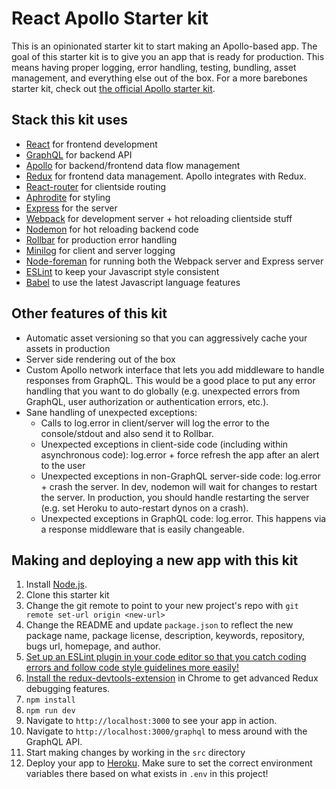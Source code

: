 # React Apollo Starter kit

This is an opinionated starter kit to start making an Apollo-based app. The goal of this starter kit is to give you an app that is ready for production. This means having proper logging, error handling, testing, bundling, asset management, and everything else out of the box. For a more barebones starter kit, check out [the official Apollo starter kit](https://github.com/apollostack/apollo-starter-kit).

## Stack this kit uses
* [React](https://facebook.github.io/react/) for frontend development
* [GraphQL](http://graphql.org/) for backend API
* [Apollo](http://apollostack.com) for backend/frontend data flow management
* [Redux](http://redux.js.org/) for frontend data management. Apollo integrates with Redux.
* [React-router](https://github.com/reactjs/react-router) for clientside routing
* [Aphrodite](https://github.com/Khan/aphrodite) for styling
* [Express](http://expressjs.com/) for the server
* [Webpack](https://webpack.github.io/) for development server + hot reloading clientside stuff
* [Nodemon](https://github.com/remy/nodemon) for hot reloading backend code
* [Rollbar](https://rollbar.com) for production error handling
* [Minilog](https://github.com/mixu/minilog) for client and server logging
* [Node-foreman](https://github.com/strongloop/node-foreman) for running both the Webpack server and Express server
* [ESLint](http://eslint.org/) to keep your Javascript style consistent
* [Babel](https://babeljs.io/) to use the latest Javascript language features

## Other features of this kit
* Automatic asset versioning so that you can aggressively cache your assets in production
* Server side rendering out of the box
* Custom Apollo network interface that lets you add middleware to handle responses from GraphQL. This would be a good place to put any error handling that you want to do globally (e.g. unexpected errors from GraphQL, user authorization or authentication errors, etc.).
* Sane handling of unexpected exceptions:
    * Calls to log.error in client/server will log the error to the console/stdout and also send it to Rollbar.
    * Unexpected exceptions in client-side code (including within asynchronous code): log.error + force refresh the app after an alert to the user
    * Unexpected exceptions in non-GraphQL server-side code: log.error + crash the server. In dev, nodemon will wait for changes to restart the server. In production, you should handle restarting the server (e.g. set Heroku to auto-restart dynos on a crash).
    * Unexpected exceptions in GraphQL code: log.error. This happens via a response middleware that is easily changeable.

## Making and deploying a new app with this kit
1. Install [Node.js](https://nodejs.org/).
1. Clone this starter kit
1. Change the git remote to point to your new project's repo with `git remote set-url origin <new-url>`
1. Change the README and update `package.json` to reflect the new package name, package license, description, keywords, repository, bugs url, homepage, and author.
1. [Set up an ESLint plugin in your code editor so that you catch coding errors and follow code style guidelines more easily!](https://medium.com/planet-arkency/catch-mistakes-before-you-run-you-javascript-code-6e524c36f0c8#.oboqsse48)
1. [Install the redux-devtools-extension](https://github.com/zalmoxisus/redux-devtools-extension) in Chrome to get advanced Redux debugging features.
1. `npm install`
1. `npm run dev`
1. Navigate to `http://localhost:3000` to see your app in action.
1. Navigate to `http://localhost:3000/graphql` to mess around with the GraphQL API.
1. Start making changes by working in the `src` directory
1. Deploy your app to [Heroku](https://heroku.com). Make sure to set the correct environment variables there based on what exists in `.env` in this project!
